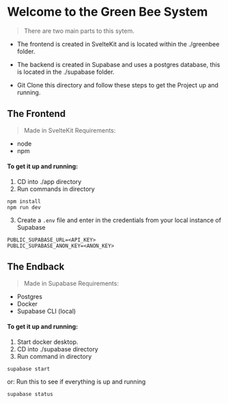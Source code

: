 # Welcome to the Green Bee System
> There are two main parts to this sytem. 

- The frontend is created in SvelteKit and is located within the ./greenbee folder.
- The backend is created in Supabase and uses a postgres database, this is located in the ./supabase folder. 

- Git Clone this directory and follow these steps to get the Project up and running.

## The Frontend 
> Made in SvelteKit
Requirements: 
- node
- npm

#### To get it up and running: 

1. CD into ./app directory
2. Run commands in directory

```
npm install
npm run dev
```
3. Create a `.env` file and enter in the credentials from your local instance of Supabase
```
PUBLIC_SUPABASE_URL=<API_KEY>
PUBLIC_SUPABASE_ANON_KEY=<ANON_KEY>
```

## The Endback
> Made in Supabase
Requirements: 
- Postgres
- Docker
- Supabase CLI (local)

#### To get it up and running: 

1. Start docker desktop.
2. CD into ./supabase directory
3. Run command in directory

```
supabase start
```

or:
Run this to see if everything is up and running

```
supabase status
```





